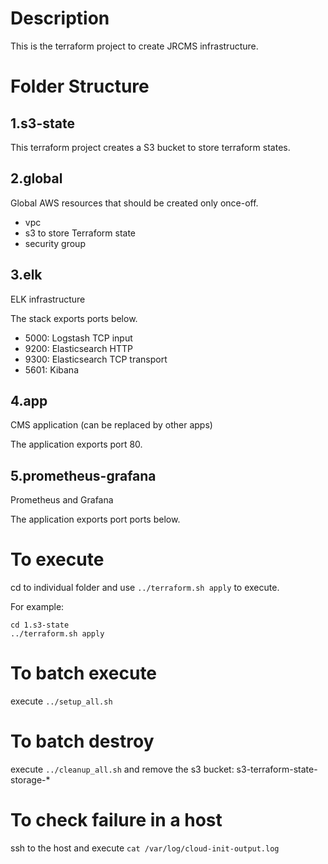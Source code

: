 # Description

This is the terraform project to create JRCMS infrastructure.

# Folder Structure

## 1.s3-state

This terraform project creates a S3 bucket to store terraform states.

## 2.global

Global AWS resources that should be created only once-off.
- vpc
- s3 to store Terraform state
- security group

## 3.elk

ELK infrastructure

The stack exports ports below.

- 5000: Logstash TCP input
- 9200: Elasticsearch HTTP
- 9300: Elasticsearch TCP transport
- 5601: Kibana

## 4.app

CMS application (can be replaced by other apps)

The application exports port 80.

## 5.prometheus-grafana

Prometheus and Grafana

The application exports port ports below.



# To execute

cd to individual folder and use `../terraform.sh apply` to execute.

For example:
```
cd 1.s3-state
../terraform.sh apply
```

# To batch execute

execute `../setup_all.sh`


# To batch destroy

execute `../cleanup_all.sh` and remove the s3 bucket: s3-terraform-state-storage-* 

# To check failure in a host

ssh to the host and execute `cat /var/log/cloud-init-output.log`
